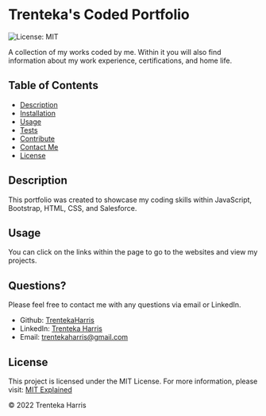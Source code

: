 
# Trenteka's Coded Portfolio

![License: MIT](https://img.shields.io/badge/License-MIT-success.svg)

A collection of my works coded by me. Within it you will also find information about my work experience, certifications, and home life. 

## Table of Contents

- [Description](#description)
- [Installation](#installation)
- [Usage](#usage)
- [Tests](#tests)
- [Contribute](#contribute)
- [Contact Me](#questions)
- [License](#license)

## Description

This portfolio was created to showcase my coding skills within JavaScript, Bootstrap, HTML, CSS, and Salesforce. 


## Usage

You can click on the links within the page to go to the websites and view my projects.



## Questions?

Please feel free to contact me with any questions via email or LinkedIn.

- Github: [TrentekaHarris](https://github.com/TrentekaHarris)
- LinkedIn: [Trenteka Harris](https://www.linkedin.com/in/Trenteka-Harris/)
- Email: [trentekaharris@gmail.com](mailto:trentekaharris@gmail.com)

## License

This project is licensed under the MIT License.
  For more information, please visit: [MIT Explained](https://choosealicense.com/licenses/mit/)

&copy; 2022 Trenteka Harris
